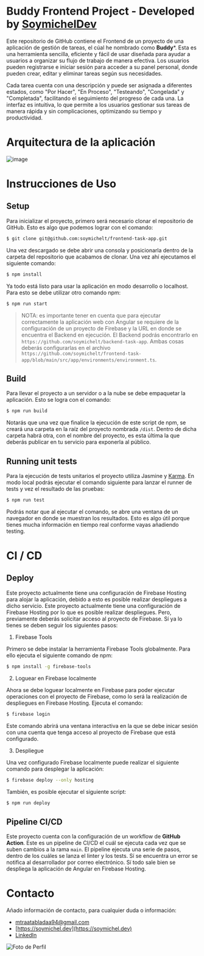 # Buddy Frontend Project - Developed by [SoymichelDev](https://www.linkedin.com/in/soymichelt)

Este repositorio de GitHub contiene el Frontend de un proyecto de una aplicación de gestión de tareas, el cúal he nombrado como **Buddy***. Esta es una herramienta sencilla, eficiente y fácil de usar diseñada para ayudar a usuarios a organizar su flujo de trabajo de manera efectiva. Los usuarios pueden registrarse e iniciar sesión para acceder a su panel personal, donde pueden crear, editar y eliminar tareas según sus necesidades.

Cada tarea cuenta con una descripción y puede ser asignada a diferentes estados, como "Por Hacer", "En Proceso", "Testeando", "Congelada" y "Completada", facilitando el seguimiento del progreso de cada una. La interfaz es intuitiva, lo que permite a los usuarios gestionar sus tareas de manera rápida y sin complicaciones, optimizando su tiempo y productividad.

# Arquitectura de la aplicación

![image](https://github.com/user-attachments/assets/7f04045e-05b5-458c-a87b-8108a8f6a537)


# Instrucciones de Uso

## Setup

Para inicializar el proyecto, primero será necesario clonar el repositorio de GitHub. Esto es algo que podemos lograr con el comando:

```bash
$ git clone git@github.com:soymichelt/frontend-task-app.git
```

Una vez descargado se debe abrir una consola y posicionarla dentro de la carpeta del repositorio que acabamos de clonar. Una vez ahí ejecutamos el siguiente comando:

```bash
$ npm install
```

Ya todo está listo para usar la aplicación en modo desarrollo o localhost. Para esto se debe utilizar otro comando npm:

```bash
$ npm run start
```

> NOTA: es importante tener en cuenta que para ejecutar correctamente la aplicación web con Angular se requiere de la configuración de un proyecto de Firebase y la URL en donde se encuentra el Backend en ejecución. El Backend podrás encontrarlo en `https://github.com/soymichelt/backend-task-app`. Ambas cosas deberás configurarlas en el archivo `https://github.com/soymichelt/frontend-task-app/blob/main/src/app/environments/environment.ts`.

## Build

Para llevar el proyecto a un servidor o a la nube se debe empaquetar la aplicación. Esto se logra con el comando:

```bash
$ npm run build
```

Notarás que una vez que finalice la ejecución de este script de npm, se creará una carpeta en la raíz del proyecto nombrada `/dist`. Dentro de dicha carpeta habrá otra, con el nombre del proyecto, es esta última la que deberás publicar en tu servicio para exponerla al público.

## Running unit tests

Para la ejecución de tests unitarios el proyecto utiliza Jasmine y [Karma](https://karma-runner.github.io). En modo local podrás ejecutar el comando siguiente para lanzar el runner de tests y vez el resultado de las pruebas:

```bash
$ npm run test
```

Podrás notar que al ejecutar el comando, se abre una ventana de un navegador en donde se muestran los resultados. Esto es algo útil porque tienes mucha información en tiempo real conforme vayas añadiendo testing. 

# CI / CD

## Deploy

Este proyecto actualmente tiene una configuración de Firebase Hosting para alojar la aplicación, debido a esto es posible realizar despliegues a dicho servicio.
Este proyecto actualmente tiene una configuración de Firebase Hosting por lo que es posible realizar despliegues. Pero, previamente deberás solicitar acceso al proyecto de Firebase. Sí ya lo tienes se deben seguir los siguientes pasos:

1. Firebase Tools

Primero se debe instalar la herramienta Firebase Tools globalmente. Para ello ejecuta el siguiente comando de npm:

```bash
$ npm install -g firebase-tools
```

2. Loguear en Firebase localmente

Ahora se debe loguear localmente en Firebase para poder ejecutar operaciones con el proyecto de Firebase, como lo será la realización de despliegues en Firebase Hosting. Ejecuta el comando:

```bash
$ firebase login
```

Este comando abrirá una ventana interactiva en la que se debe inicar sesión con una cuenta que tenga acceso al proyecto de Firebase que está configurado.

3. Despliegue

Una vez configurado Firebase localmente puede realizar el siguiente comando para desplegar la aplicación:

```bash
$ firebase deploy --only hosting
```

También, es posible ejecutar el siguiente script:

```bash
$ npm run deploy
```

## Pipeline CI/CD

Este proyecto cuenta con la configuración de un workflow de **GitHub Action**. Este es un pipeline de CI/CD el cuál se ejecuta cada vez que se suben cambios a la rama `main`. El pipeline ejecuta una serie de pasos, dentro de los cuáles se lanza el linter y los tests. Sí se encuentra un error se notifica al desarrollador por correo electrónico. Sí todo sale bien se despliega la aplicación de Angular en Firebase Hosting.

# Contacto

Añado información de contacto, para cualquier duda o información:

- [mtraatabladaa94@gmail.com](mailto:mtraatabladaa94@gmail.com)
- [https://soymichel.dev](https://soymichel.dev)
- [LinkedIn](https://www.linkedin.com/in/soymichelt)

![Foto de Perfil](https://github.com/soymichelt/CV/blob/master/public/res/circleProfile64x64.png)
